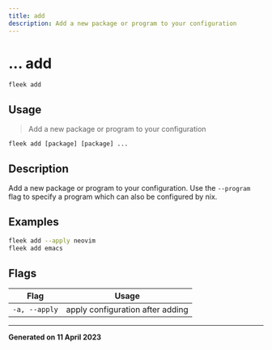 ```yaml
---
title: add
description: Add a new package or program to your configuration
---
```


# ... add
`fleek add`

## Usage
> Add a new package or program to your configuration

```shell
fleek add [package] [package] ...
```

## Description


Add a new package or program to your configuration.
Use the `--program` flag to specify a program which can also be configured by nix.

## Examples

```bash
fleek add --apply neovim
fleek add emacs

```

## Flags
|Flag|Usage|
|----|-----|
|`-a, --apply`|apply configuration after adding|


---
**Generated on 11 April 2023**
